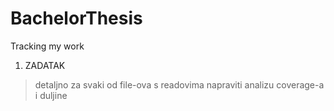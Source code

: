 # BachelorThesis
Tracking my work

1. ZADATAK
>  detaljno za svaki od file-ova s readovima napraviti analizu coverage-a i duljine
